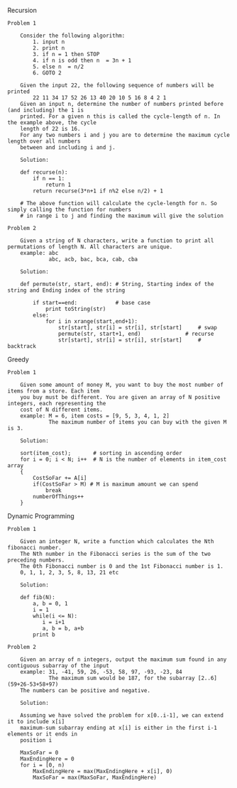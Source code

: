 
Recursion

	Problem 1
	
		Consider the following algorithm:
			1. input n
			2. print n
			3. if n = 1 then STOP
			4. if n is odd then n  = 3n + 1
			5. else n  = n/2
			6. GOTO 2
			
		Given the input 22, the following sequence of numbers will be printed
			22 11 34 17 52 26 13 40 20 10 5 16 8 4 2 1
		Given an input n, determine the number of numbers printed before (and including) the 1 is
		printed. For a given n this is called the cycle-length of n. In the example above, the cycle
		length of 22 is 16.
		For any two numbers i and j you are to determine the maximum cycle length over all numbers
		between and including i and j.
		
		Solution:
		
		def recurse(n):
			if n == 1:
				return 1
			return recurse(3*n+1 if n%2 else n/2) + 1
			
		# The above function will calculate the cycle-length for n. So simply calling the function for numbers 
		# in range i to j and finding the maximum will give the solution

	Problem 2
	
		Given a string of N characters, write a function to print all permutations of length N. All characters are unique.
		example: abc
				 abc, acb, bac, bca, cab, cba
	
		Solution:	
	
		def permute(str, start, end): # String, Starting index of the string and Ending index of the string
		
			if start==end:			  # base case
				print toString(str)
			else:
				for i in xrange(start,end+1):
					str[start], str[i] = str[i], str[start]		# swap
					permute(str, start+1, end)				# recurse
					str[start], str[i] = str[i], str[start] 	# backtrack

Greedy

	Problem 1
	
		Given some amount of money M, you want to buy the most number of items from a store. Each item
		you buy must be different. You are given an array of N positive integers, each representing the
		cost of N different items.
		example: M = 6, item costs = [9, 5, 3, 4, 1, 2]
				 The maximum number of items you can buy with the given M is 3. 
				 
		Solution:
		
		sort(item_cost);       # sorting in ascending order
		for i = 0; i < N; i++  # N is the number of elements in item_cost array
		{
			CostSoFar += A[i]
			if(CostSoFar > M) # M is maximum amount we can spend
				break
			numberOfThings++
		}

					
Dynamic Programming

	Problem 1
	
		Given an integer N, write a function which calculates the Nth fibonacci number.
		The Nth number in the Fibonacci series is the sum of the two preceding numbers. 
		The 0th Fibonacci number is 0 and the 1st Fibonacci number is 1. 
		0, 1, 1, 2, 3, 5, 8, 13, 21 etc
		
		Solution:

		def fib(N):
			a, b = 0, 1
			i = 1
			while(i <= N):
			   i = i+1
			   a, b = b, a+b
			print b
			
	Problem 2
		
		Given an array of n integers, output the maximum sum found in any contiguous subarray of the input
		example: 31, -41, 59, 26, -53, 58, 97, -93, -23, 84
				 The maximum sum would be 187, for the subarray [2..6] (59+26-53+58+97)
		The numbers can be positive and negative.
		
		Solution:
		
		Assuming we have solved the problem for x[0..i-1], we can extend it to include x[i]
		maximum-sum subarray ending at x[i] is either in the first i-1 elements or it ends in
		position i
		
		MaxSoFar = 0
		MaxEndingHere = 0
		for i = [0, n)
			MaxEndingHere = max(MaxEndingHere + x[i], 0)
			MaxSoFar = max(MaxSoFar, MaxEndingHere)
			
	
